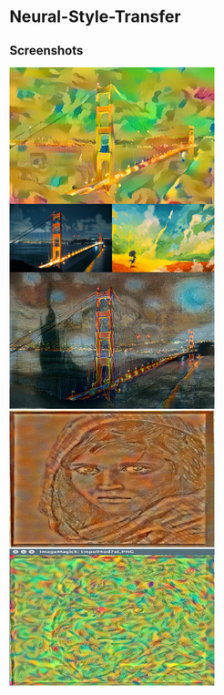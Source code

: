 # Neural-Style-Transfer
## Screenshots
<img style="float:left;" src="./Output/Output5/output.jpg" alt="ScreenShot" width="360" height="240" />
<img style="float:left;" src="./Output/Output5/content_image_5.jpg" alt="ScreenShot" width="180" height="120" />
<img style="float: left;" src="./Output/Output5/style_image_5.jpg" alt="ScreenShot" width="180" height="120" />
<img style="clear: left;" src="./Output/Output4/output.jpg" alt="ScreenShot" width="360" height="240" />
<img src="./Output/Output3/output.jpg" alt="ScreenShot" width="360" height="240" />
<img src="./Output/Output2/result_image_1.png" alt="ScreenShot" width="360" height="240" />
